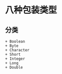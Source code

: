 # 八种包装类型

## 分类
    + Boolean
    + Byte
    + Character
    + Short
    + Integer
    + Long
    + Double
